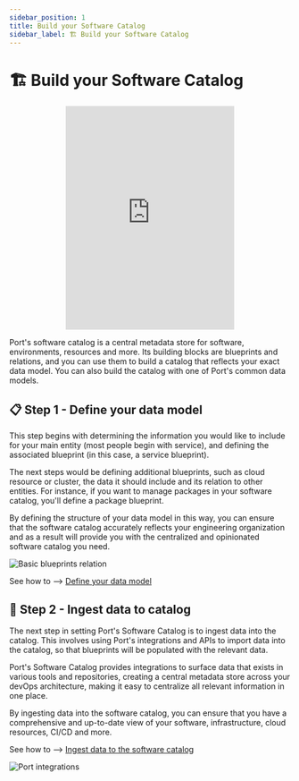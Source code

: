 ```yaml
---
sidebar_position: 1
title: Build your Software Catalog
sidebar_label: 🏗️ Build your Software Catalog
---
```


# 🏗️ Build your Software Catalog

<center>

<iframe width="60%" height="400" src="https://www.youtube.com/embed/-ir4YG-XMPU" title="YouTube video player" frameborder="0" allow="accelerometer; autoplay; clipboard-write; encrypted-media; gyroscope; picture-in-picture; web-share" allowfullscreen allow="fullscreen;"></iframe>

</center>

Port's software catalog is a central metadata store for software, environments, resources and more. Its building blocks are blueprints and relations, and you can use them to build a catalog that reflects your exact data model. You can also build the catalog with one of Port's common data models.

## 📋 Step 1 - Define your data model

This step begins with determining the information you would like to include for your main entity (most people begin with service), and defining the associated blueprint (in this case, a service blueprint).

The next steps would be defining additional blueprints, such as cloud resource or cluster, the data it should include and its relation to other entities.
For instance, if you want to manage packages in your software catalog, you'll define a package blueprint.

By defining the structure of your data model in this way, you can ensure that the software catalog accurately reflects your engineering organization and as a result will provide you with the centralized and opinionated software catalog you need.

![Basic blueprints relation](../../static/img/software-catalog/blueprint/exampleBlueprintsAndRelationsLayout.png)

See how to --> [Define your data model](./define-your-data-model/define-your-data-model.md)

## 🔄 Step 2 - Ingest data to catalog

The next step in setting Port's Software Catalog is to ingest data into the catalog. This involves using Port's integrations and APIs to import data into the catalog, so that blueprints will be populated with the relevant data.

Port's Software Catalog provides integrations to surface data that exists in various tools and repositories, creating a central metadata store across your devOps architecture, making it easy to centralize all relevant information in one place.

By ingesting data into the software catalog, you can ensure that you have a comprehensive and up-to-date view of your software, infrastructure, cloud resources, CI/CD and more.

See how to --> [Ingest data to the software catalog](./sync-data-to-catalog/sync-data-to-catalog.md)

![Port integrations](../../static/img/software-catalog/integrations.png)

